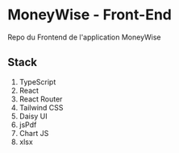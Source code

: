 # MoneyWise - Front-End

Repo du Frontend de l'application MoneyWise

## Stack

1. TypeScript
2. React
3. React Router
4. Tailwind CSS
5. Daisy UI
6. jsPdf
7. Chart JS
8. xlsx
